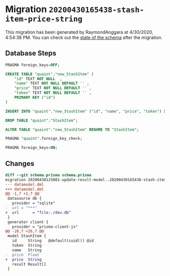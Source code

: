 # Migration `20200430165438-stash-item-price-string`

This migration has been generated by RaymondAnggara at 4/30/2020, 4:54:38 PM.
You can check out the [state of the schema](./schema.prisma) after the migration.

## Database Steps

```sql
PRAGMA foreign_keys=OFF;

CREATE TABLE "quaint"."new_StashItem" (
    "id" TEXT NOT NULL  ,
    "name" TEXT NOT NULL DEFAULT '' ,
    "price" TEXT NOT NULL DEFAULT '' ,
    "token" TEXT NOT NULL DEFAULT '' ,
    PRIMARY KEY ("id")
) 

INSERT INTO "quaint"."new_StashItem" ("id", "name", "price", "token") SELECT "id", "name", "price", "token" FROM "quaint"."StashItem"

DROP TABLE "quaint"."StashItem";

ALTER TABLE "quaint"."new_StashItem" RENAME TO "StashItem";

PRAGMA "quaint".foreign_key_check;

PRAGMA foreign_keys=ON;
```

## Changes

```diff
diff --git schema.prisma schema.prisma
migration 20200430125801-update-result-model..20200430165438-stash-item-price-string
--- datamodel.dml
+++ datamodel.dml
@@ -1,7 +1,7 @@
 datasource db {
   provider = "sqlite"
-  url = "***"
+  url      = "file:./dev.db"
 }
 generator client {
   provider = "prisma-client-js"
@@ -26,7 +26,7 @@
 model StashItem {
   id     String   @default(cuid()) @id
   token  String
   name   String
-  price  Float
+  price  String
   result Result[]
 }
```


